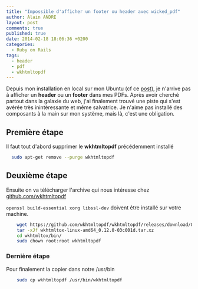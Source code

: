 ```yaml
---
title: "Impossible d'afficher un footer ou header avec wicked_pdf"
author: Alain ANDRE
layout: post
comments: true
published: true
date: 2014-02-18 18:06:36 +0200
categories:
  - Ruby on Rails
tags:
  - header
  - pdf
  - wkhtmltopdf
---
```

Depuis mon installation en local sur mon Ubuntu (cf ce [post][1]), je n'arrive pas à afficher un **header** ou un **footer** dans mes PDFs. Après avoir cherché partout dans la galaxie du web, j'ai finalement trouvé une piste qui s'est avérée très inintéressante et même salvatrice. Je n'aime pas installé des composants à la main sur mon système, mais là, c'est une obligation.

## Première étape

Il faut tout d'abord supprimer le **wkhtmltopdf** précédemment installé
```bash Nettoyage de la distro
  sudo apt-get remove --purge wkhtmltopdf
```

## Deuxième étape

Ensuite on va télécharger l'archive qui nous intéresse chez [github.com/wkhtmltopdf][2]

`openssl build-essential xorg libssl-dev` doivent être installé sur votre machine.
```bash Installer wkhtmltopdf
    wget https://github.com/wkhtmltopdf/wkhtmltopdf/releases/download/0.12.0/wkhtmltox-linux-amd64_0.12.0-03c001d.tar.xz
    tar -xJf wkhtmltox-linux-amd64_0.12.0-03c001d.tar.xz
    cd wkhtmltox/bin/
    sudo chown root:root wkhtmltopdf
```

### Dernière étape

Pour finalement la copier dans notre /usr/bin
```bash
    sudo cp wkhtmltopdf /usr/bin/wkhtmltopdf
```

 [1]: http://www.alain-andre.fr/?p=141
 [2]: https://github.com/wkhtmltopdf/wkhtmltopdf/releases/
